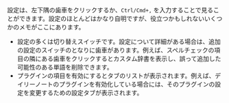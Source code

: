 設定は、左下隅の歯車をクリックするか、`Ctrl/Cmd+,` を入力することで見ることができます。設定のほとんどはかなり自明ですが、役立つかもしれないいくつかのメモがここにあります。

- 設定の多くは切り替えスイッチです。設定について詳細がある場合は、追加の設定のスイッチのとなりに歯車があります。例えば、スペルチェックの項目の隣にある歯車をクリックするとカスタム辞書を表示し、誤って追加した可能性のある単語を削除できます。
- プラグインの項目を有効にするとタブのリストが表示されます。例えば、デイリーノートのプラグインを有効化している場合には、そのプラグインの設定を変更するための設定タブが表示されます。